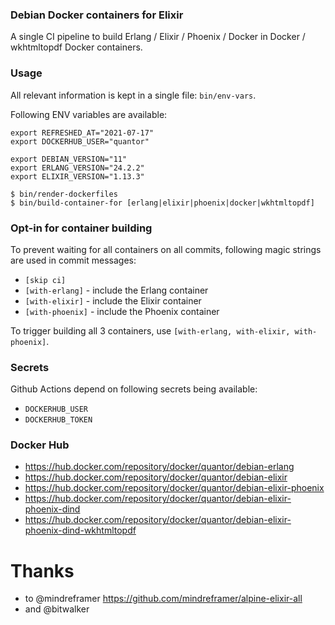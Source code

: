 ### Debian Docker containers for Elixir

A single CI pipeline to build Erlang / Elixir / Phoenix / Docker in Docker / wkhtmltopdf Docker containers.

### Usage

All relevant information is kept in a single file: `bin/env-vars`.

Following ENV variables are available:

```
export REFRESHED_AT="2021-07-17"
export DOCKERHUB_USER="quantor"

export DEBIAN_VERSION="11"
export ERLANG_VERSION="24.2.2"
export ELIXIR_VERSION="1.13.3"
```

```shell
$ bin/render-dockerfiles
$ bin/build-container-for [erlang|elixir|phoenix|docker|wkhtmltopdf]
```

### Opt-in for container building

To prevent waiting for all containers on all commits, following magic strings are used in commit messages:

- `[skip ci]`
- `[with-erlang]` - include the Erlang container
- `[with-elixir]` - include the Elixir container
- `[with-phoenix]` - include the Phoenix container

To trigger building all 3 containers, use `[with-erlang, with-elixir, with-phoenix]`.

### Secrets

Github Actions depend on following secrets being available:

- `DOCKERHUB_USER`
- `DOCKERHUB_TOKEN`

### Docker Hub

- https://hub.docker.com/repository/docker/quantor/debian-erlang
- https://hub.docker.com/repository/docker/quantor/debian-elixir
- https://hub.docker.com/repository/docker/quantor/debian-elixir-phoenix
- https://hub.docker.com/repository/docker/quantor/debian-elixir-phoenix-dind
- https://hub.docker.com/repository/docker/quantor/debian-elixir-phoenix-dind-wkhtmltopdf

# Thanks

- to @mindreframer https://github.com/mindreframer/alpine-elixir-all
- and @bitwalker
